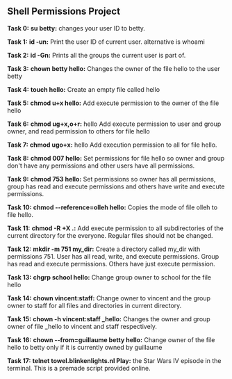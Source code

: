 ## Shell Permissions Project

**Task 0:** **su betty:** changes your user ID to betty.

**Task 1:** **id -un:** Print the user ID of current user. alternative is whoami

**Task 2:** **id -Gn:** Prints all the groups the current user is part of.

**Task 3:** **chown betty hello:** Changes the owner of the file hello to the user betty

**Task 4:** **touch hello:** Create an empty file called hello

**Task 5:** **chmod u+x hello:** Add execute permission to the owner of the file hello

**Task 6:** **chmod ug+x,o+r:** hello Add execute permission to user and group owner, and read permission to others for file hello

**Task 7:** **chmod ugo+x:** hello Add execution permission to all for file hello.

**Task 8:** **chmod 007 hello:** Set permissions for file hello so owner and group don't have any permissions and other users have all permissions.

**Task 9:** **chmod 753 hello:** Set permissions so owner has all permissions, group has read and execute permissions and others have write and execute permissions.

**Task 10:** **chmod --reference=olleh hello:** Copies the mode of file olleh to file hello.

**Task 11:** **chmod -R +X .:** Add execute permission to all subdirectories of the current directory for the everyone. Regular files should not be changed.

**Task 12:** **mkdir -m 751 my_dir:** Create a directory called my_dir with permissions 751. User has all read, write, and execute permissions. Group has read and execute permissions. Others have just execute permission.

**Task 13:** **chgrp school hello:** Change group owner to school for the file hello

**Task 14:** **chown vincent:staff:** Change owner to vincent and the group owner to staff for all files and directories in current directory.

**Task 15:** **chown -h vincent:staff _hello:** Changes the owner and group owner of file _hello to vincent and staff respectively.

**Task 16:** **chown --from=guillaume betty hello:** Change owner of the file hello to betty only if it is currently owned by guillaume

**Task 17:** **telnet towel.blinkenlights.nl Play:** the Star Wars IV episode in the terminal. This is a premade script provided online.


